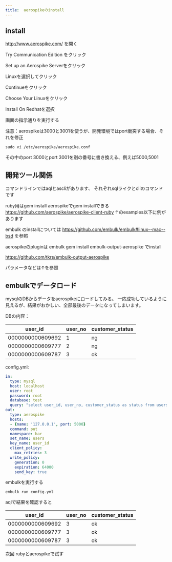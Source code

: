 ```yaml
---
title:  aerospikeのinstall
---
```


## install

http://www.aerospike.com/ を開く

Try Communication Edition をクリック

Set up an Aerospike Serverをクリック

Linuxを選択してクリック

Continueをクリック

Choose Your Linuxをクリック

Install On Redhatを選択

画面の指示通りを実行する

注意：aerospikeは3000と3001を使うが、開発環境ではport衝突する場合、それを修正

```
sudo vi /etc/aerospike/aerospike.conf
```

その中のport 3000とport 3001を別の番号に書き換える、例えば5000,5001

## 開発ツール関係

コマンドラインではaqlとascliがあります、
それぞれsqlライクとcliのコマンドです

ruby用はgem install aerospikeでgem installできる
https://github.com/aerospike/aerospike-client-ruby
↑のexamples以下に例があります

embulk のinstallについては https://github.com/embulk/embulk#linux--mac--bsd を参照

aerospikeのpluginは embulk gem install embulk-output-aerospike でinstall

https://github.com/tkrs/embulk-output-aerospike

パラメータなどは↑を参照

## embulkでデータロード

mysqlのDBからデータをaerospikeにロードしてみる。
一応成功しているように見えるが、結果がおかしい、全部最後のデータになってしまいます。

DBの内容：

|user_id|user_no|customer_status|
|---|---|---|
|0000000000609692|1|ng|
|0000000000609777|2|ng|
|0000000000609787|3|ok|

config.yml:

```yaml
in:
  type: mysql
  host: localhost
  user: root
  password: root
  database: test
  query: "select user_id, user_no, customer_status as status from users limit 3"
out:
  type: aerospike
  hosts:
  - {name: '127.0.0.1', port: 5000}
  command: put
  namespace: bar
  set_name: users
  key_name: user_id
  client_policy:
    max_retries: 3
  write_policy:
    generation: 0
    expiration: 64000
    send_key: true
```

embulkを実行する

```
embulk run config.yml
```

aqlで結果を確認すると

|user_id|user_no|customer_status|
|---|---|---|
|0000000000609692|3|ok|
|0000000000609777|3|ok|
|0000000000609787|3|ok|


次回 rubyとaerospikeで試す
